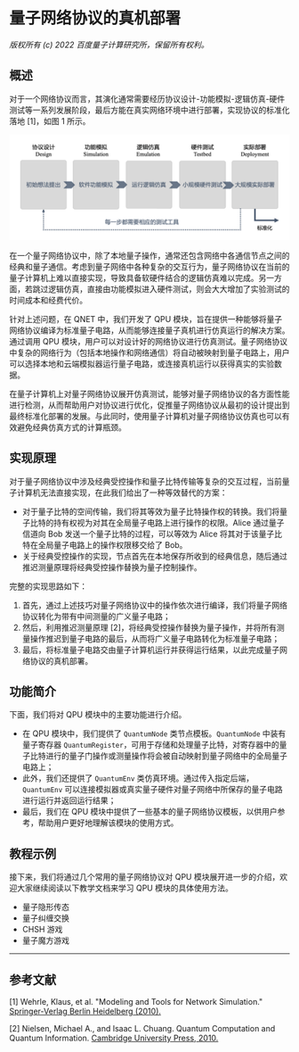 # 量子网络协议的真机部署

*版权所有 (c) 2022 百度量子计算研究所，保留所有权利。*

## 概述

对于一个网络协议而言，其演化通常需要经历协议设计-功能模拟-逻辑仿真-硬件测试等一系列发展阶段，最后方能在真实网络环境中进行部署，实现协议的标准化落地 [1]，如图 1 所示。

![图 1：网络协议的发展周期](./figures/qpu_deployment-deployment_cycle.png "图 1：网络协议的发展周期")

在一个量子网络协议中，除了本地量子操作，通常还包含网络中各通信节点之间的经典和量子通信。考虑到量子网络中各种复杂的交互行为，量子网络协议在当前的量子计算机上难以直接实现，导致具备软硬件结合的逻辑仿真难以完成。另一方面，若跳过逻辑仿真，直接由功能模拟进入硬件测试，则会大大增加了实验测试的时间成本和经费代价。

针对上述问题，在 QNET 中，我们开发了 QPU 模块，旨在提供一种能够将量子网络协议编译为标准量子电路，从而能够连接量子真机进行仿真运行的解决方案。通过调用 QPU 模块，用户可以对设计好的网络协议进行仿真测试。量子网络协议中复杂的网络行为（包括本地操作和网络通信）将自动被映射到量子电路上，用户可以选择本地和云端模拟器运行量子电路，或连接真机运行以获得真实的实验数据。

在量子计算机上对量子网络协议展开仿真测试，能够对量子网络协议的各方面性能进行检测，从而帮助用户对协议进行优化，促推量子网络协议从最初的设计提出到最终标准化部署的发展。与此同时，使用量子计算机对量子网络协议仿真也可以有效避免经典仿真方式的计算瓶颈。

## 实现原理

对于量子网络协议中涉及经典受控操作和量子比特传输等复杂的交互过程，当前量子计算机无法直接实现，在此我们给出了一种等效替代的方案：

- 对于量子比特的空间传输，我们将其等效为量子比特操作权的转换。我们将量子比特的持有权视为对其在全局量子电路上进行操作的权限。Alice 通过量子信道向 Bob 发送一个量子比特的过程，可以等效为 Alice 将其对于该量子比特在全局量子电路上的操作权限移交给了 Bob。
- 关于经典受控操作的实现，节点首先在本地保存所收到的经典信息，随后通过推迟测量原理将经典受控操作替换为量子控制操作。

完整的实现思路如下：

1. 首先，通过上述技巧对量子网络协议中的操作依次进行编译，我们将量子网络协议转化为带有中间测量的广义量子电路；
2. 然后，利用推迟测量原理 [2]，将经典受控操作替换为量子操作，并将所有测量操作推迟到量子电路的最后，从而将广义量子电路转化为标准量子电路；
3. 最后，将标准量子电路交由量子计算机运行并获得运行结果，以此完成量子网络协议的真机部署。



## 功能简介

下面，我们将对 QPU 模块中的主要功能进行介绍。

- 在 QPU 模块中，我们提供了 ``QuantumNode`` 类节点模板。``QuantumNode`` 中装有量子寄存器 ``QuantumRegister``，可用于存储和处理量子比特，对寄存器中的量子比特进行的量子门操作或测量操作将会被自动映射到量子网络中的全局量子电路上；
- 此外，我们还提供了 ``QuantumEnv`` 类仿真环境。通过传入指定后端，``QuantumEnv`` 可以连接模拟器或真实量子硬件对量子网络中所保存的量子电路进行运行并返回运行结果；
- 最后，我们在 QPU 模块中提供了一些基本的量子网络协议模板，以供用户参考，帮助用户更好地理解该模块的使用方式。

## 教程示例

接下来，我们将通过几个常用的量子网络协议对 QPU 模块展开进一步的介绍，欢迎大家继续阅读以下教学文档来学习 QPU 模块的具体使用方法。

- 量子隐形传态
- 量子纠缠交换
- CHSH 游戏
- 量子魔方游戏

---

## 参考文献

[1] Wehrle, Klaus, et al. "Modeling and Tools for Network Simulation." [Springer-Verlag Berlin Heidelberg (2010).](https://link.springer.com/book/10.1007/978-3-642-12331-3)

[2] Nielsen, Michael A., and Isaac L. Chuang. Quantum Computation and Quantum Information. [Cambridge University Press, 2010.](https://books.google.com.hk/books?hl=en&lr=&id=-s4DEy7o-a0C&oi=fnd&pg=PR17&ots=NI1LdntvYs&sig=-UIwemSt5CMQ8GGRZE-WIIVAKKo&redir_esc=y&hl=zh-CN&sourceid=cndr#v=onepage&q&f=false)
